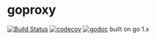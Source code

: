 # goproxy
[![Build Status](https://travis-ci.org/xrlin/goproxy.svg?branch=master)](https://travis-ci.org/xrlin/goproxy)
[![codecov](https://codecov.io/gh/xrlin/goproxy/branch/master/graph/badge.svg)](https://codecov.io/gh/xrlin/goproxy)
[![godoc](https://img.shields.io/badge/godoc-reference-5272B4.svg)](https://godoc.org/github.com/xrlin/goproxy)
built on go 1.x
